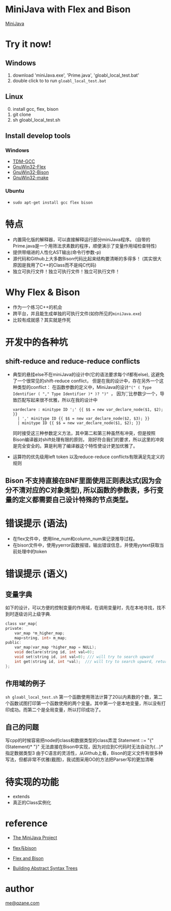 # MiniJava with Flex and Bison
[MiniJava](http://www.cambridge.org/resources/052182060X/)

# Try it now!
## Windows
1. download 'miniJava.exe', 'Prime.java', 'gloabl_local_test.bat'
2. double click to to run `gloabl_local_test.bat`

## Linux
0. install gcc, flex, bison
1. git clone
2. sh gloabl_local_test.sh

## Install develop tools
### Windows
* [TDM-GCC](http://tdm-gcc.tdragon.net/download)
* [GnuWin32-Flex](http://gnuwin32.sourceforge.net/downlinks/flex.php)
* [GnuWin32-Bison](http://downloads.sourceforge.net/gnuwin32/bison-2.4.1-setup.exe)
* [GnuWin32-make](http://gnuwin32.sourceforge.net/downlinks/make.php)

### Ubuntu
* `sudo apt-get install gcc flex bison`

# 特点
* 内置简化版的解释器，可以直接解释运行部分miniJava程序。
(自带的Prime.java是一个用筛法求素数的程序，顺便演示了变量作用域检查特性)
* 提供带缩进的人性化AST输出(命令行参数-p)
* 源代码和Github上大多数Bison代码比起来结构要清晰的多得多！
(其实很大原因是我用了C++的Class而不是纯C代码)
* 独立可执行文件！独立可执行文件！独立可执行文件！

# Why Flex & Bison
* 作为一个练习C++的机会
* 跨平台，并且能生成单独的可执行文件(如你所见的`miniJava.exe`)
* 比较有成就感？其实就是作死

# 开发中的各种坑

## shift-reduce and reduce-reduce conflicts
* 典型的悬挂else不在miniJava的设计中(它的语法要求每个if都有else), 
  这避免了一个很常见的shift-reduce conflict， 但是在我的设计中，存在另外一个这种类型的conflict：
  在函数参数的定义中，MiniJava的设计`"(" ( Type Identifier ( "," Type Identifier )* )? ")" `，
  因为','比参数少一个，导致匹配写起来很不优雅，所以在我的设计中
  ```
  vardeclare : minitype ID ';' {{ $$ = new var_declare_node($1, $2); }}
    | ',' minitype ID {{ $$ = new var_declare_node($2, $3); }}
    | minitype ID {{ $$ = new var_declare_node($1, $2); }}
  ```
  同时接受这三种参数定义方法，其中第二和第三种虽然有冲突，但是按照Bison编译器对shift处理有限的原则，
  刚好符合我们的要求，所以这里的冲突是完全安全的。算是利用了编译器这个特性使设计更加优雅了。

* 运算符的优先级用left token 以及reduce-reduce conflicts有限满足先定义的规则

## Bison 不支持直接在BNF里面使用正则表达式(因为会分不清对应的C对象类型), 所以函数的参数表，多行变量的定义都需要自己设计特殊的节点类型。

# 错误提示 (语法)
* 在flex文件中，使用line_num和column_num来记录推导过程。
* 在bison文件中，使用yyerror函数报错，输出错误信息，并使用yytext获取当前处理中的token


# 错误提示 (语义)
## 变量字典
如下的设计，可以方便的控制变量的作用域，在调用变量时，先在本地寻找，找不到时逐级访问上级字典.
``` c
class var_map{
private:
	var_map *m_higher_map;
	map<string, int> m_map;
public:
	var_map(var_map *higher_map = NULL);
	void declare(string id, int val=0);
	void set(string id, int val=0); /// will try to search upward
	int get(string id, int *val);  /// will try to search upward, return -1 if not found, 0 otherwise
};
```
## 作用域的例子
`sh gloabl_local_test.sh`
第一个函数使用筛法计算了20以内素数的个数，第二个函数试图打印第一个函数使用的两个变量。其中第一个是本地变量，所以没有打印成功。而第二个是全局变量，所以打印成功了。



## 自己的问题
写cpp的时候容易把node的class和数据类型的class弄混
Statement ::= "{" (Statement)* "}" 无法直接在Bison中实现，因为对应到C代码时无法自动为(...)*指定数据类型3
由于C语言的灵活性，从Github上看，Bison的定义文件有很多种写法，但都非常不优雅(截图)，我试图采用OO的方法把Parser写的更加清晰

# 待实现的功能
* extends
* 真正的Class实例化

# reference

* [The MiniJava Project](http://www.cambridge.org/us/features/052182060X/)

* [flex与bison](https://book.douban.com/subject/6109479/)

* [Flex and Bison](http://aquamentus.com/flex_bison.html)

* [Building Abstract Syntax Trees ](http://web.eecs.utk.edu/~bvz/teaching/cs461Sp11/notes/parse_tree/)

# author
me@qzane.com
